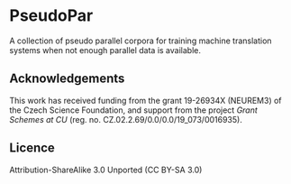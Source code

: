 # PseudoPar
A collection of pseudo parallel corpora for training machine translation systems when not enough parallel data is available.

## Acknowledgements
This work has received funding from the grant 19-26934X (NEUREM3) of the Czech Science Foundation, and support from the project *Grant Schemes at CU* (reg. no. CZ.02.2.69/0.0/0.0/19_073/0016935).

## Licence
Attribution-ShareAlike 3.0 Unported (CC BY-SA 3.0)
